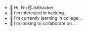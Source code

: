 - 👋 Hi, I’m @Js6hacker
- 👀 I’m interested in hacking...
- 🌱 I’m currently learning in college...
- 💞️ I’m looking to collaborate on ...

<!---
Js6hacker/Js6hacker is a ✨ special ✨ repository because its `README.md` (this file) appears on your GitHub profile.
You can click the Preview link to take a look at your changes.
--->
